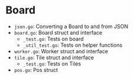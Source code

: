 # Board

- `json.go`: Converting a Board to and from JSON
- `board.go`: Board struct and interface
  + `_test.go`: Tests on board
  + `_util_test.go`: Tests on helper functions
- `worker.go`: Worker struct and interface
- `tile.go`: Tile struct and interface
  + `_test.go`: Tests on Tiles
- `pos.go`: Pos struct

